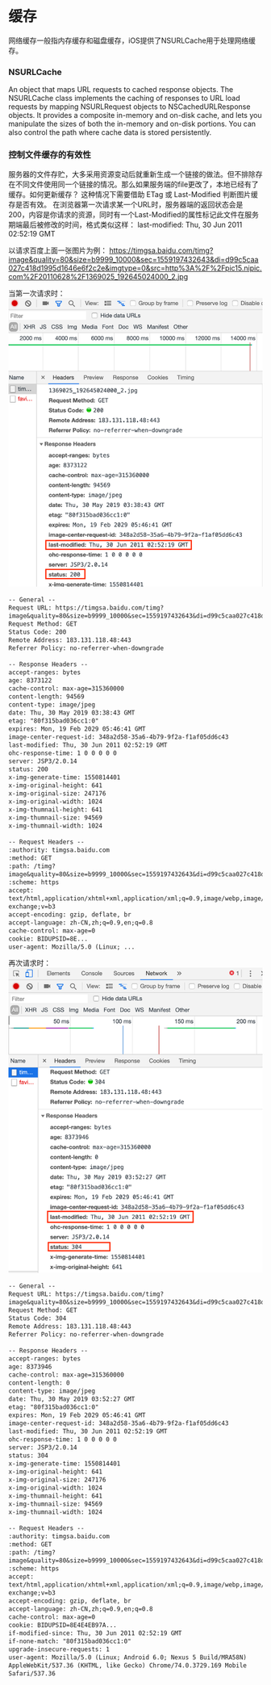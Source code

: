 # 缓存

网络缓存一般指内存缓存和磁盘缓存，iOS提供了NSURLCache用于处理网络缓存。

### NSURLCache
An object that maps URL requests to cached response objects.
The NSURLCache class implements the caching of responses to URL load requests by mapping NSURLRequest objects to NSCachedURLResponse objects. It provides a composite in-memory and on-disk cache, and lets you manipulate the sizes of both the in-memory and on-disk portions. You can also control the path where cache data is stored persistently.

### 控制文件缓存的有效性
服务器的文件存贮，大多采用资源变动后就重新生成一个链接的做法。但不排除存在不同文件使用同一个链接的情况。那么如果服务端的file更改了，本地已经有了缓存。如何更新缓存？
这种情况下需要借助 ETag 或 Last-Modified 判断图片缓存是否有效。
在浏览器第一次请求某一个URL时，服务器端的返回状态会是200，内容是你请求的资源，同时有一个Last-Modified的属性标记此文件在服务期端最后被修改的时间，格式类似这样：
last-modified: Thu, 30 Jun 2011 02:52:19 GMT


以请求百度上面一张图片为例：
https://timgsa.baidu.com/timg?image&quality=80&size=b9999_10000&sec=1559197432643&di=d99c5caa027c418d1995d1646e6f2c2e&imgtype=0&src=http%3A%2F%2Fpic15.nipic.com%2F20110628%2F1369025_192645024000_2.jpg

当第一次请求时：
![](./images/1.png)

```
-- General --
Request URL: https://timgsa.baidu.com/timg?image&quality=80&size=b9999_10000&sec=1559197432643&di=d99c5caa027c418d1995d1646e6f2c2e&imgtype=0&src=http%3A%2F%2Fpic15.nipic.com%2F20110628%2F1369025_192645024000_2.jpg
Request Method: GET
Status Code: 200 
Remote Address: 183.131.118.48:443
Referrer Policy: no-referrer-when-downgrade

-- Response Headers --
accept-ranges: bytes
age: 8373122
cache-control: max-age=315360000
content-length: 94569
content-type: image/jpeg
date: Thu, 30 May 2019 03:38:43 GMT
etag: "80f315bad036cc1:0"
expires: Mon, 19 Feb 2029 05:46:41 GMT
image-center-request-id: 348a2d58-35a6-4b79-9f2a-f1af05dd6c43
last-modified: Thu, 30 Jun 2011 02:52:19 GMT
ohc-response-time: 1 0 0 0 0 0
server: JSP3/2.0.14
status: 200
x-img-generate-time: 1550814401
x-img-original-height: 641
x-img-original-size: 247176
x-img-original-width: 1024
x-img-thumnail-height: 641
x-img-thumnail-size: 94569
x-img-thumnail-width: 1024

-- Request Headers --
:authority: timgsa.baidu.com
:method: GET
:path: /timg?image&quality=80&size=b9999_10000&sec=1559197432643&di=d99c5caa027c418d1995d1646e6f2c2e&imgtype=0&src=http%3A%2F%2Fpic15.nipic.com%2F20110628%2F1369025_192645024000_2.jpg
:scheme: https
accept: text/html,application/xhtml+xml,application/xml;q=0.9,image/webp,image/apng,*/*;q=0.8,application/signed-exchange;v=b3
accept-encoding: gzip, deflate, br
accept-language: zh-CN,zh;q=0.9,en;q=0.8
cache-control: max-age=0
cookie: BIDUPSID=8E...
user-agent: Mozilla/5.0 (Linux; ...
```
再次请求时：
![](./images/2.png)

```
-- General --
Request URL: https://timgsa.baidu.com/timg?image&quality=80&size=b9999_10000&sec=1559197432643&di=d99c5caa027c418d1995d1646e6f2c2e&imgtype=0&src=http%3A%2F%2Fpic15.nipic.com%2F20110628%2F1369025_192645024000_2.jpg
Request Method: GET
Status Code: 304 
Remote Address: 183.131.118.48:443
Referrer Policy: no-referrer-when-downgrade

-- Response Headers --
accept-ranges: bytes
age: 8373946
cache-control: max-age=315360000
content-length: 0
content-type: image/jpeg
date: Thu, 30 May 2019 03:52:27 GMT
etag: "80f315bad036cc1:0"
expires: Mon, 19 Feb 2029 05:46:41 GMT
image-center-request-id: 348a2d58-35a6-4b79-9f2a-f1af05dd6c43
last-modified: Thu, 30 Jun 2011 02:52:19 GMT
ohc-response-time: 1 0 0 0 0 0
server: JSP3/2.0.14
status: 304
x-img-generate-time: 1550814401
x-img-original-height: 641
x-img-original-size: 247176
x-img-original-width: 1024
x-img-thumnail-height: 641
x-img-thumnail-size: 94569
x-img-thumnail-width: 1024

-- Request Headers --
:authority: timgsa.baidu.com
:method: GET
:path: /timg?image&quality=80&size=b9999_10000&sec=1559197432643&di=d99c5caa027c418d1995d1646e6f2c2e&imgtype=0&src=http%3A%2F%2Fpic15.nipic.com%2F20110628%2F1369025_192645024000_2.jpg
:scheme: https
accept: text/html,application/xhtml+xml,application/xml;q=0.9,image/webp,image/apng,*/*;q=0.8,application/signed-exchange;v=b3
accept-encoding: gzip, deflate, br
accept-language: zh-CN,zh;q=0.9,en;q=0.8
cache-control: max-age=0
cookie: BIDUPSID=8E4E4EB97A...
if-modified-since: Thu, 30 Jun 2011 02:52:19 GMT
if-none-match: "80f315bad036cc1:0"
upgrade-insecure-requests: 1
user-agent: Mozilla/5.0 (Linux; Android 6.0; Nexus 5 Build/MRA58N) AppleWebKit/537.36 (KHTML, like Gecko) Chrome/74.0.3729.169 Mobile Safari/537.36
```

